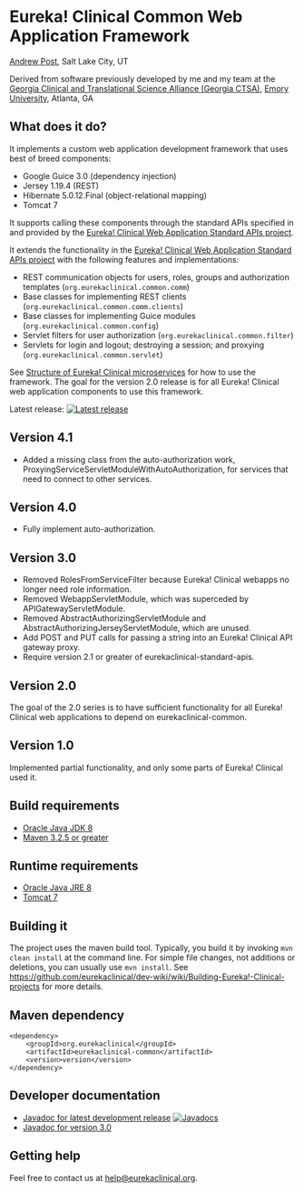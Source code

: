 # Eureka! Clinical Common Web Application Framework
[Andrew Post](http://www.andrewrpost.com), Salt Lake City, UT

Derived from software previously developed by me and my team at the [Georgia Clinical and Translational Science Alliance (Georgia CTSA)](http://www.georgiactsa.org), [Emory University](http://www.emory.edu), Atlanta, GA

## What does it do?
It implements a custom web application development framework that uses best of breed components:
* Google Guice 3.0 (dependency injection)
* Jersey 1.19.4 (REST)
* Hibernate 5.0.12.Final (object-relational mapping)
* Tomcat 7

It supports calling these components through the standard APIs specified in and provided by the [Eureka! Clinical Web Application Standard APIs project](https://github.com/eurekaclinical/eurekaclinical-standard-apis).

It extends the functionality in the [Eureka! Clinical Web Application Standard APIs project](https://github.com/eurekaclinical/eurekaclinical-standard-apis) with the following features and implementations:
* REST communication objects for users, roles, groups and authorization templates (`org.eurekaclinical.common.comm`)
* Base classes for implementing REST clients (`org.eurekaclinical.common.comm.clients`)
* Base classes for implementing Guice modules (`org.eurekaclinical.common.config`)
* Servlet filters for user authorization (`org.eurekaclinical.common.filter`)
* Servlets for login and logout; destroying a session; and proxying (`org.eurekaclinical.common.servlet`)

See [Structure of Eureka! Clinical microservices](https://github.com/eurekaclinical/dev-wiki/wiki/Structure-of-Eureka%21-Clinical-microservices) for how to use the framework. The goal for the version 2.0 release is for all Eureka! Clinical web application components to use this framework.

Latest release: [![Latest release](https://maven-badges.herokuapp.com/maven-central/org.eurekaclinical/eurekaclinical-common/badge.svg)](https://maven-badges.herokuapp.com/maven-central/org.eurekaclinical/eurekaclinical-common)

## Version 4.1
* Added a missing class from the auto-authorization work,
  ProxyingServiceServletModuleWithAutoAuthorization, for services that
  need to connect to other services.

## Version 4.0
* Fully implement auto-authorization.

## Version 3.0
* Removed RolesFromServiceFilter because Eureka! Clinical webapps no longer need role information.
* Removed WebappServletModule, which was superceded by APIGatewayServletModule.
* Removed AbstractAuthorizingServletModule and AbstractAuthorizingJerseyServletModule, which are unused.
* Add POST and PUT calls for passing a string into an Eureka! Clinical API gateway proxy.
* Require version 2.1 or greater of eurekaclinical-standard-apis.


## Version 2.0
The goal of the 2.0 series is to have sufficient functionality for all Eureka! Clinical web applications to depend on eurekaclinical-common.

## Version 1.0
Implemented partial functionality, and only some parts of Eureka! Clinical used it.

## Build requirements
* [Oracle Java JDK 8](http://www.oracle.com/technetwork/java/javase/overview/index.html)
* [Maven 3.2.5 or greater](https://maven.apache.org)

## Runtime requirements
* [Oracle Java JRE 8](http://www.oracle.com/technetwork/java/javase/overview/index.html)
* [Tomcat 7](https://tomcat.apache.org)

## Building it
The project uses the maven build tool. Typically, you build it by invoking `mvn clean install` at the command line. For simple file changes, not additions or deletions, you can usually use `mvn install`. See https://github.com/eurekaclinical/dev-wiki/wiki/Building-Eureka!-Clinical-projects for more details.

## Maven dependency
```
<dependency>
    <groupId>org.eurekaclinical</groupId>
    <artifactId>eurekaclinical-common</artifactId>
    <version>version</version>
</dependency>
```

## Developer documentation
* [Javadoc for latest development release](http://javadoc.io/doc/org.eurekaclinical/eurekaclinical-common) [![Javadocs](http://javadoc.io/badge/org.eurekaclinical/eurekaclinical-common.svg)](http://javadoc.io/doc/org.eurekaclinical/eurekaclinical-common)
* [Javadoc for version 3.0](http://javadoc.io/doc/org.eurekaclinical/eurekaclinical-common/3.0)

## Getting help
Feel free to contact us at help@eurekaclinical.org.
